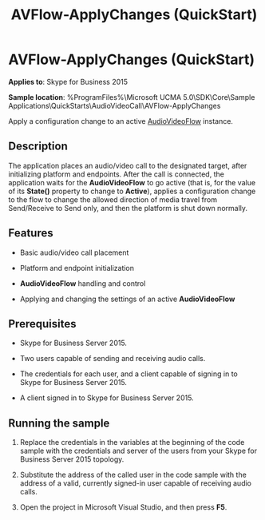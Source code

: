 ﻿---
title: AVFlow-ApplyChanges (QuickStart)
TOCTitle: AVFlow-ApplyChanges (QuickStart)
ms:assetid: 6bf7708b-ca30-4418-b36f-5f4e91141ca6
ms:mtpsurl: https://msdn.microsoft.com/en-us/library/Dn466136(v=office.16)
ms:contentKeyID: 65240072
ms.date: 07/27/2015
mtps_version: v=office.16
---

# AVFlow-ApplyChanges (QuickStart)


**Applies to**: Skype for Business 2015



**Sample location**: %ProgramFiles%\\Microsoft UCMA 5.0\\SDK\\Core\\Sample Applications\\QuickStarts\\AudioVideoCall\\AVFlow-ApplyChanges

Apply a configuration change to an active [AudioVideoFlow](https://docs.microsoft.com/dotnet/api/microsoft.rtc.collaboration.audiovideo.audiovideoflow?view=ucma-api) instance.

## Description

The application places an audio/video call to the designated target, after initializing platform and endpoints. After the call is connected, the application waits for the **AudioVideoFlow** to go active (that is, for the value of its **State()** property to change to **Active**), applies a configuration change to the flow to change the allowed direction of media travel from Send/Receive to Send only, and then the platform is shut down normally.

## Features

  - Basic audio/video call placement

  - Platform and endpoint initialization

  - **AudioVideoFlow** handling and control

  - Applying and changing the settings of an active **AudioVideoFlow**

## Prerequisites

  - Skype for Business Server 2015.

  - Two users capable of sending and receiving audio calls.

  - The credentials for each user, and a client capable of signing in to Skype for Business Server 2015.

  - A client signed in to Skype for Business Server 2015.

## Running the sample

1.  Replace the credentials in the variables at the beginning of the code sample with the credentials and server of the users from your Skype for Business Server 2015 topology.

2.  Substitute the address of the called user in the code sample with the address of a valid, currently signed-in user capable of receiving audio calls.

3.  Open the project in Microsoft Visual Studio, and then press **F5**.

